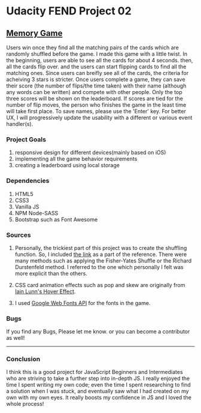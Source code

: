 # Udacity FEND Project 02

## [Memory Game](https://bearcub3.github.io/Udacity-FEND/project-01-memory-game/index.html)
Users win once they find all the matching pairs of the cards which are randomly shuffled before the game. I made this game with a little twist. In the beginning, users are able to see all the cards for about 4 seconds. then, all the cards flip over. and the users can start flipping cards to find all the matching ones. Since users can breifly see all of the cards, the criteria for acheiving 3 stars is stricter. Once users complete a game, they can save their score (the number of flips/the time taken) with their name (although any words can be written) and compete with other people. Only the top three scores will be shown on the leaderboard. If scores are tied for the number of flip moves, the person who finishes the game in the least time will take first place. To save names, please use the 'Enter' key. For better UX, I will progressively update the usability with a different or various event handler(s).  

### Project Goals
1. responsive design for different devices(mainly based on iOS)
2. implementing all the game behavior requirements
3. creating a leaderboard using local storage

### Dependencies
1. HTML5
2. CSS3
3. Vanilla JS
4. NPM Node-SASS
5. Bootstrap such as Font Awesome


### Sources
1. Personally, the trickiest part of this project was to create the shuffling function. So, I included [the link](https://stackoverflow.com/questions/2450954/how-to-randomize-shuffle-a-javascript-array?page=2&tab=votes#tab-top) as a part of the reference. There were many methods such as applying the Fisher-Yates Shuffle or the Richard Durstenfeld method. I referred to the one which personally I felt was more explicit than the others.

2. CSS card animation effects such as pop and skew are originally from [Iain Lunn's Hover Effect](http://ianlunn.github.io/Hover/#licenses).

3. I used [Google Web Fonts API](https://fonts.google.com/) for the fonts in the game. 


### Bugs
If you find any Bugs, Please let me know. or you can become a contributor as well!

---
### Conclusion
I think this is a good project for JavaScript Beginners and Intermediates who are striving to take a further step into in-depth JS. I really enjoyed the time I spent writing my own code; even the time I spent researching to find a solution when I was stuck, and eventually saw what I had created on my own with my own eyes. It really boosts my confidence in JS and I loved the whole process! 
